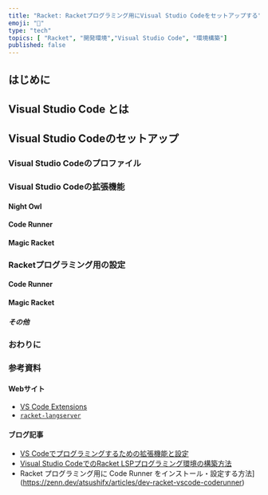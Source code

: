 ```yaml
---
title: "Racket: Racketプログラミング用にVisual Studio Codeをセットアップする"
emoji: "🎾"
type: "tech"
topics: [ "Racket", "開発環境","Visual Studio Code", "環境構築"]
published: false
---
```


## はじめに

## Visual Studio Code とは

## Visual Studio Codeのセットアップ

### Visual Studio Codeのプロファイル

### Visual Studio Codeの拡張機能

#### Night Owl

#### Code Runner

#### Magic Racket

### Racketプログラミング用の設定

<!-- markdownlint-disable-next-line no-duplicate-header -->
#### Code Runner

<!-- markdownlint-disable-next-line no-duplicate-header -->
#### Magic Racket

##### その他

### おわりに

### 参考資料

#### Webサイト

- [VS Code Extensions](https://marketplace.visualstudio.com/vscode)
- [`racket-langserver`](https://github.com/jeapostrophe/racket-langserver)

#### ブログ記事

- [VS Codeでプログラミングするための拡張機能と設定](https://zenn.dev/atsushifx/articles/dev-vscode-progenv)
- [Visual Studio CodeでのRacket LSPプログラミング環境の構築方法](https://zenn.dev/atsushifx/articles/dev-racket-vscode-magicracket)
- Racket プログラミング用に Code Runner をインストール・設定する方法](<https://zenn.dev/atsushifx/articles/dev-racket-vscode-coderunner>)
